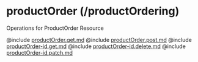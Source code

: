 <!--
    ATTENTION: This file was generated via gradle!
               Do NOT manually edit this file! Any such changes will be overwritten!
-->

# productOrder (/productOrdering)

Operations for ProductOrder Resource

@include [productOrder.get.md](productOrder.get.md)
@include [productOrder.post.md](productOrder.post.md)
@include [productOrder-id.get.md](productOrder-id.get.md)
@include [productOrder-id.delete.md](productOrder-id.delete.md)
@include [productOrder-id.patch.md](productOrder-id.patch.md)
